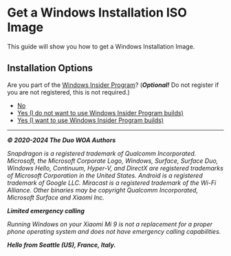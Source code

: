 # Get a Windows Installation ISO Image

This guide will show you how to get a Windows Installation Image.

## Installation Options

Are you part of the [Windows Insider Program](https://insider.windows.com)? (_**Optional!**_ Do not register if you are not registered, this is not required.)

- [No](/InstallWindows-en/ISO/WindowsRetail-Channels.md)
- [Yes (I do not want to use Windows Insider Program builds)](/InstallWindows-en/ISO/WindowsRetail-Channels.md)
- [Yes (I want to use Windows Insider Program builds)](/InstallWindows-en/ISO/WindowsInsiderProgram-Agreement.md)

---

_**© 2020-2024 The Duo WOA Authors**_

_Snapdragon is a registered trademark of Qualcomm Incorporated. Microsoft, the Microsoft Corporate Logo, Windows, Surface, Surface Duo, Windows Hello, Continuum, Hyper-V, and DirectX are registered trademarks of Microsoft Corporation in the United States. Android is a registered trademark of Google LLC. Miracast is a registered trademark of the Wi-Fi Alliance. Other binaries may be copyright Qualcomm Incorporated, Microsoft Surface and Xiaomi Inc._

_**Limited emergency calling**_

_Running Windows on your Xiaomi Mi 9 is not a replacement for a proper phone operating system and does not have emergency calling capabilities._

_**Hello from Seattle (US), France, Italy.**_